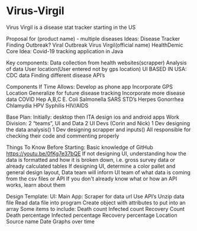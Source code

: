 # Virus-Virgil
Virus Virgil is a disease stat tracker starting in the US

Proposal for (product name)
	- multiple diseases
	Ideas:
Disease Tracker
Finding Outbreak?
Viral Outbreak
Virus Virgil(official name)
HealthDemic
Core Idea:
	Covid-19 tracking application in Java

Key components:
Data collection from health websites(scrapper)
Analysis of data
User location(User entered not by gps location)
UI
BASED IN USA:
CDC data
Finding different disease API’s

Components If Time Allows:
Develop as phone app
Incorporate GPS Location
Generalize for future disease tracking
Incorporate more disease data
COVID
Hep A,B,C
E. Coli
Salmonella
SARS
STD’s
Herpes
Gonorrhea
Chlamydia
HPV
Syphilis
HIV/AIDS


Base Plan:
Initially: desktop then ITA design ios and android apps
Work Division:
2 “teams”, UI and Data
2 UI Devs (Corin and Nick)
1 Dev designing the data analysis()
1 Dev designing scrapper and inputs()
All responsible for checking their code and commenting properly

Things To Know Before Starting:
Basic knowledge of GitHub https://youtu.be/0fKg7e37bQE
If not designing UI, understanding how the data is formatted and how it is broken down, i.e. gross survey data or already calculated tables
If designing UI, determine a color pallet and general design layout, Data team will inform UI team of what data is coming from the csv files or API
If you don't already know what or how an API works, learn about them


Design Template:
UI:
Main App:
Scraper for data url
Use API’s
Unzip data file
Read data file into program
Create object with attributes to put into an array
Some items to include:
Death count
Infected count
Recovery Count
Death percentage
Infected percentage
Recovery percentage
Location
Source name
Date
Graphs over time
